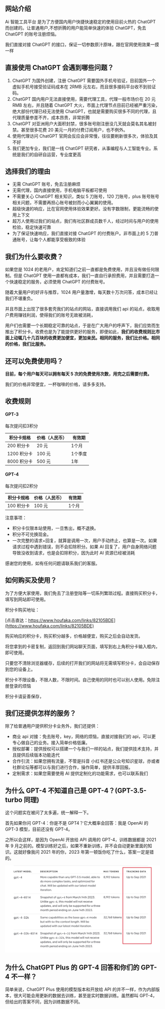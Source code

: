 ## 网站介绍

Ai 智能⼯具平台 是为了方便国内用户快捷快速稳定的使用目前火热的 ChatGPT 而创建的。让普通用户,不想折腾的用户能简单快速的体验 ChatGPT，免去 ChatGPT 的账号注册烦恼。

我们直接对接 ChatGPT 的接口，保证一切参数原汁原味，跟在官网使用效果一摸一样

## 直接使用 ChatGPT 会遇到哪些问题？

1. ChatGPT 为国外创建，注册 ChatGPT 需要国外手机号验证，目前国外一个虚拟手机号接受验证码成本在 2RMB 元左右，而且很多接码平台收不到验证码。
2. ChatGPT 国内用户无法直接使用，需要代理工具，代理一般市场价在 20 元 RMB 左右，并且随着 ChatGPT 大火，市面上代理节点目前已经被严重污染，绝大部份代理已经无法使用 ChatGPT，也就是需要购买很多不同的代理，且代理质量参差不齐，成本昂贵，非常折腾
3. ChatGPT 对亚洲用户大面积封禁，很多账号刚注册没几天就会莫名其名被封禁。甚至很多花费 20 美元一月的付费订阅用户，也不例外。
4. 使用代理访问 ChatGPT 官网会反应会非常慢，往往要刷新很多次，体验及其不好
5. 我们更加专业，我们是一线 ChatGPT 研究者，从事编程与人工智能专业。系统是我们的自研自运营，专业度更高

## 选择我们的理由

- 无需 ChatGPT 账号，免去注册麻烦
- 无需代理，国内直接使用，手机电脑平板都可使用
- 不需要关心 ChatGPT 相关知识，类似 5 刀账号，120 刀账号，plus 账号账号相关问题，不需要再担心账号被封而小心翼翼的使用。
- 超级快速的响应，比在官网使用体验效果更好。没有字数限制，更能流畅的使用上下文
- 超万人使用过我们的站点，我们有社区群成员数千人，经过时间与用户的使用检验，稳定快速可靠
- 为了保证快速响应，我们直接对接 ChatGPT 的付费账户。非市面上的 5 刀普通账号，让每个人都能享受极致的体验

## 我们为什么要收费？

如果您是 1024 的老用户，肯定知道们之前一直都是免费使用，并且没有做任何限制。但是 ChatGPT 使用一直都有成本，我们一直自行承担费用，并且需要打造一个快速稳定的服务，必须使用 ChatGPT 的付费账号。

随着大量用户的好评与推荐，1024 用户量激增，每天数十万次问答，成本已经让我们不堪重负。

并且市面上出现了很多套壳我们的站点的网站，直接调用我们 api 的站点，收取用户费用赚钱利润，使得我们的账号无故被消耗，

用户们也需要一个长期稳定可靠的站点，于是在广大用户的呼声下，我们应势而生推出了积分卡。收费也是为了能提供更好的服务，即便如此，**我们的收费规则比市面上动辄几十几百块的收费更加便宜，更加亲民。相同的服务，我们比价格。相同的价格，我们比服务。**

## 还可以免费使用吗？

**目前，每个用户每天可以拥有每天 5 次的免费使用次数，用完之后需要付费。**

我们的价格非常便宜，一杯咖啡的价格，请多多支持。

## 收费规则 

#### GPT-3

每次提问扣3积分 

| 积分卡规格  | 价格（人民币） | 有效期  |
| ----------- | -------------- | ------- |
| 200 积分卡  | 20 元          | 1个月   |
| 1200 积分卡 | 100 元         | 1个季度 |
| 8000 积分卡 | 500 元         | 1年     |

#### GPT-4

每次提问扣2积分

| 积分卡规格  | 价格（人民币） | 有效期  |
| ----------- | -------------- | ------- |
| 100 积分卡  | 100 元          | 1个月   |



注意事项：

- 积分卡仅限本站使用，一旦售出，概不退换。
- 积分不可兑换现金。
- 一次完整的请求+回复，就算是调用一次，用户手动终止，也算是一次。如果请求过程中遇到错误，则不会扣除积分。如果 AI 回复了，用户自身网络问题导致没收到请求，也是会扣除积分，因为此时 AI 资源已经被消耗

感谢您的使用，如有任何问题请联系我们的客服。

## 如何购买及使用？

为了方便大家使用，我们免去了注册登陆等一切系列繁琐过程。直接购买积分卡，填写到网站即可使用。

积分卡购买地址：

[点击直达：https://www.houfaka.com/links/82105BDE](https://www.houfaka.com/links/82105BDE)

购买响应的积分卡，购买积分越多，价格越便宜，购买之后会自动发货。

将您拿到的卡密复制，返回到我们网站聊天页面，填写到右上角积分卡输入框内，即可使用。

只要您不清除浏览器缓存，后续的打开我们的网站将无需填写积分卡，会自动保存到您的设备上。

积分卡不限设备，不限人数，不限时间。自己使用的同时也可以别人使用。免除注册登录的烦恼

积分卡请妥善保存，

## 我们还提供怎样的服务？

除了给普通用户提供积分卡业务外，我们还提供：

- 商业 api 对接：免去账号，key，网络的烦恼，直接对接我们的 api，可以更专心做自己的业务。接入简单价格低廉。
- 授权部署：提供授权可以搭建一个与我们一样的站点，我们提供技术支持，并且提供后续版本功能迭代
- 合作引流：如果您拥有流量，不管是抖音 小红书还是公众号知识星球，亦或者社群论坛等都可以与我们进行合作，操作简单，提供丰厚回报。
- 定制需求：如果您需要使用 AI 提供定制化的功能需求，也可以联系我们

## 为什么 GPT-4 不知道自己是 GPT-4？(GPT-3.5-turbo 同理)

这个问题实在被问了太多遍，统一解释一下。

首先如果你问 GPT-4：你是不是 GPT4？它大概率会回答：我是 OpenAI 的 GPT-3 模型，目前还没有 GPT-4。

之所以会这样，是因为 OpenAI 开放给 API 调用的 GPT-4，训练数据都是 2021 年 9 月之前的。模型训练好之后，如果不重新训练，并不会自动更新里面的知识。这就好像我问 2021 年的你，2023 年第一顿饭你吃了什么，答案一定是错的。

![截图](86e3dde6c6a61d1018fe0418c22c8379.png)

## 为什么 ChatGPT Plus 的 GPT-4 回答和你们的 GPT-4 不一样？

简单来说，ChatGPT Plus 使用的模型版本和开放给 API 的并不一样，作为内部版本，很大可能会用更新的数据去训练，甚至是实时数据训练。虽然都叫 GPT-4，但给出的答案不同，因为训练数据不同。
